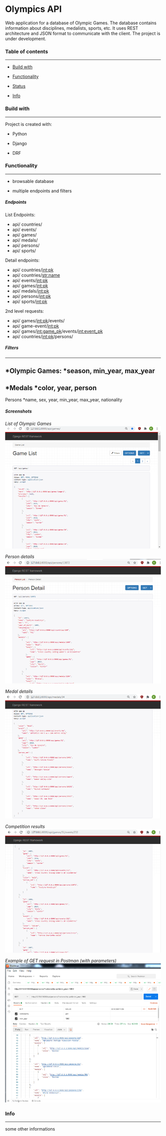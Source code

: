 # Olympics API

Web application for a database of Olympic Games. The database contains information about disciplines, medalists, sports, etc. It uses REST architecture and JSON format to communicate with the client. The project is under development.

### Table of contents

---

* [Build with](#build-with)

* [Functionality](#functionality)

* [Status](#status)

* [Info](#info)

### Build with

---

Project is created with:

* Python

* Django

* DRF

### Functionality

---

* browsable database

* multiple endpoints and filters


##### _Endpoints_

List Endpoints:
* api/ countries/
* api/ events/
* api/ games/
* api/ medals/
* api/ persons/
* api/ sports/

Detail endpoints:
* api/ countries/<int:pk> 
* api/ countries/<str:name>
* api/ events/<int:pk> 
* api/ games/<int:pk> 
* api/ medals/<int:pk> 
* api/ persons/<int:pk> 
* api/ sports/<int:pk> 

2nd level requests:
* api/ games/<int:pk>/events/
* api/ game-event/<int:pk> 
* api/ games/<int:game_pk>/events/<int:event_pk> 
* api/ countries/<int:pk>/persons/


##### _Filters_
---

*Olympic Games:
*season, min_year, max_year
-
*Medals
*color, year, person
-
Persons
*name, sex, year, min_year, max_year, nationality

##### _Screenshots_

_List of Olympic Games_
![List of Olympic Games](https://raw.githubusercontent.com/KrystianSciuba/Olympics/master/readme_files/1_list-of-games.PNG)


_Person details_
![Person details](https://raw.githubusercontent.com/KrystianSciuba/Olympics/master/readme_files/2_person-detail.PNG)


_Medal details_
![Medal details](https://raw.githubusercontent.com/KrystianSciuba/Olympics/master/readme_files/3_medal-details.PNG)

_Competition results_
![Competition results](https://raw.githubusercontent.com/KrystianSciuba/Olympics/master/readme_files/4_game-events-winners.PNG)


_Example of GET request in Postman (with parameters)_
![Example of GET request in Postman (with parameters)](https://raw.githubusercontent.com/KrystianSciuba/Olympics/master/readme_files/5_postman.PNG)

### Info

---
some other informations




